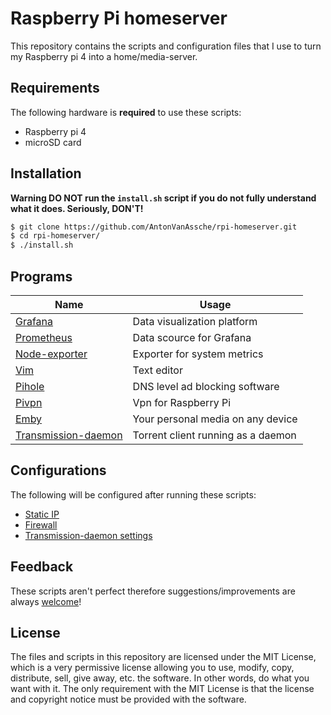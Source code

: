 # Raspberry Pi homeserver

This repository contains the scripts and configuration files that I use to turn my Raspberry pi 4 into a home/media-server.

## Requirements

The following hardware is **required** to use these scripts:

-   Raspberry pi 4
-   microSD card

## Installation

**Warning DO NOT run the `install.sh` script if you do not fully understand what it does. Seriously, DON'T!**

```bash
$ git clone https://github.com/AntonVanAssche/rpi-homeserver.git
$ cd rpi-homeserver/
$ ./install.sh
```

## Programs

| Name                                                         | Usage                              |
| ------------------------------------------------------------ | ---------------------------------- |
| [Grafana](https://github.com/grafana/grafana)                | Data visualization platform        |
| [Prometheus](https://github.com/prometheus/prometheus)       | Data scource for Grafana           |
| [Node-exporter](https://github.com/prometheus/node_exporter) | Exporter for system metrics        |
| [Vim](https://github.com/vim/vim)                            | Text editor                        |
| [Pihole](https://github.com/pi-hole/pi-hole)                 | DNS level ad blocking software     |
| [Pivpn](https://github.com/pivpn/pivpn)                      | Vpn for Raspberry Pi               |
| [Emby](https://emby.media/)                                  | Your personal media on any device  |
| [Transmission-daemon](https://transmissionbt.com/)           | Torrent client running as a daemon |

## Configurations

The following will be configured after running these scripts:

-   [Static IP](./install-scripts/network.sh)
-   [Firewall](./install-scripts/network.sh)
-   [Transmission-daemon settings](./install-scripts/transmission.sh)

## Feedback

These scripts aren't perfect therefore suggestions/improvements are always [welcome](https://github.com/AntonVanAssche/rpi-homeserver/issues)!

## License

The files and scripts in this repository are licensed under the MIT License, which is a very permissive license allowing you to use, modify, copy, distribute, sell, give away, etc. the software. In other words, do what you want with it. The only requirement with the MIT License is that the license and copyright notice must be provided with the software.
